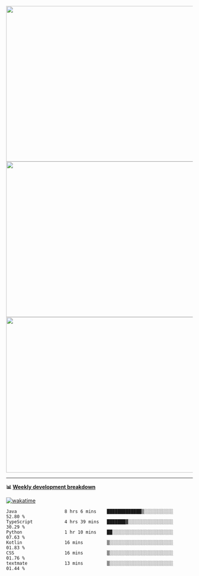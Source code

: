 <p float="left" align="middle"><img src="https://user-images.githubusercontent.com/56089155/195064669-12bd89bb-53c9-44b1-9fd8-993f93f585e1.png" width="600px" height="420px">
<img src="https://user-images.githubusercontent.com/56089155/195064706-c37aa3c8-f669-46c9-abba-1eadcbb910c5.png" width="600px" height="420px">
<img src="https://user-images.githubusercontent.com/56089155/195064753-0de674c7-4fc7-4831-a8a5-402e19cc77be.png" width="600px" height="420px"></p>

<hr />

**📊 [Weekly development breakdown](https://wakatime.com/@Ari24)**

[![wakatime](https://wakatime.com/badge/user/ca34c016-707f-4382-84cf-1823913a1423.svg)](https://wakatime.com/@ca34c016-707f-4382-84cf-1823913a1423)

<!--START_SECTION:waka-->

```text
Java                  8 hrs 6 mins    █████████████▒░░░░░░░░░░░   52.80 %
TypeScript            4 hrs 39 mins   ███████▓░░░░░░░░░░░░░░░░░   30.29 %
Python                1 hr 10 mins    ██░░░░░░░░░░░░░░░░░░░░░░░   07.63 %
Kotlin                16 mins         ▒░░░░░░░░░░░░░░░░░░░░░░░░   01.83 %
CSS                   16 mins         ▒░░░░░░░░░░░░░░░░░░░░░░░░   01.76 %
textmate              13 mins         ▒░░░░░░░░░░░░░░░░░░░░░░░░   01.44 %
```

<!--END_SECTION:waka-->
